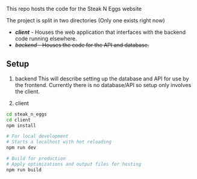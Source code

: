 This repo hosts the code for the Steak N Eggs website

The project is split in two directories (Only one exists right now)
* ***client*** - Houses the web application that interfaces with the backend code running elsewhere.
* ~~*backend* - Houses the code for the API and database.~~

## Setup

1. backend
This will describe setting up the database and API for use by the frontend.
Currently there is no database/API so setup only involves the client.

2. client
```bash
cd steak_n_eggs
cd client
npm install

# For local development
# Starts a localhost with hot reloading
npm run dev

# Build for production
# Apply optimizations and output files for hosting
npm run build
```
